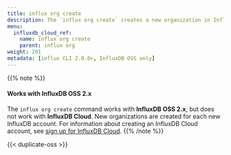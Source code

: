 ```yaml
---
title: influx org create
description: The `influx org create` creates a new organization in InfluxDB.
menu:
  influxdb_cloud_ref:
    name: influx org create
    parent: influx org
weight: 201
metadata: [influx CLI 2.0.0+, InfluxDB OSS only]
---
```


{{% note %}}
#### Works with InfluxDB OSS 2.x
The `influx org create` command works with **InfluxDB OSS 2.x**, but does not work with **InfluxDB Cloud**.
New organizations are created for each new InfluxDB account.
For information about creating an InfluxDB Cloud account, see
[sign up for InfluxDB Cloud](/influxdb/cloud/sign-up/).
{{% /note %}}

{{< duplicate-oss >}}
